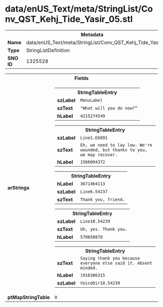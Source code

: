 <h1>data/enUS_Text/meta/StringList/Conv_QST_Kehj_Tide_Yasir_05.stl</h1><table><tr><th colspan="100%">Metadata</th></tr><tr><td><b>Name</b></td><td>data/enUS_Text/meta/StringList/Conv_QST_Kehj_Tide_Yasir_05.stl</td></tr><tr><td><b>Type</b></td><td>StringListDefinition</td></tr><tr><td><b>SNO ID</b></td><td>1325528</td></tr></table>

<table><tr><th colspan="100%">Fields</th></tr><tr><td><b>arStrings</b></td><td><table><tr><th colspan="100%">StringTableEntry</th></tr><tr><td><b>szLabel</b></td><td><code>MenuLabel</code></td></tr><tr><td><b>szText</b></td><td><code>"What will you do now?”</code></td></tr><tr><td><b>hLabel</b></td><td><code>4215274549</code></td></tr></table>


<table><tr><th colspan="100%">StringTableEntry</th></tr><tr><td><b>szLabel</b></td><td><code>Line1.E6891</code></td></tr><tr><td><b>szText</b></td><td><code>Eh, we need to lay low. We're wounded, but thanks to you, we may recover.</code></td></tr><tr><td><b>hLabel</b></td><td><code>1566094372</code></td></tr></table>


<table><tr><th colspan="100%">StringTableEntry</th></tr><tr><td><b>hLabel</b></td><td><code>3671464113</code></td></tr><tr><td><b>szLabel</b></td><td><code>Line6.54237</code></td></tr><tr><td><b>szText</b></td><td><code>Thank you, friend.</code></td></tr></table>


<table><tr><th colspan="100%">StringTableEntry</th></tr><tr><td><b>szLabel</b></td><td><code>Line10.54239</code></td></tr><tr><td><b>szText</b></td><td><code>Uh, yes. Thank you.</code></td></tr><tr><td><b>hLabel</b></td><td><code>570658878</code></td></tr></table>


<table><tr><th colspan="100%">StringTableEntry</th></tr><tr><td><b>szText</b></td><td><code>Saying thank you because everyone else said it. Absent minded.</code></td></tr><tr><td><b>hLabel</b></td><td><code>1916386315</code></td></tr><tr><td><b>szLabel</b></td><td><code>VoiceDir10.54239</code></td></tr></table>


</td></tr><tr><td><b>ptMapStringTable</b></td><td><code>0</code></td></tr></table>

